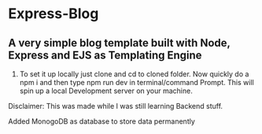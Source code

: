 # Express-Blog

## A very simple blog template built with Node, Express and EJS as Templating Engine

1. To set it up locally just clone and cd to cloned folder. Now quickly do a npm i and then type npm run dev in terminal/command Prompt. This will spin up a local Development server on your machine.

Disclaimer: This was made while I was still learning Backend stuff.

Added MonogoDB as database to store data permanently
